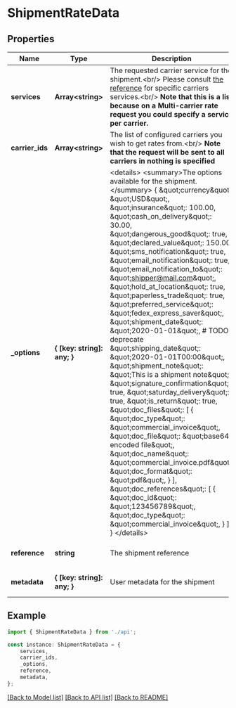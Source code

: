 # ShipmentRateData


## Properties

Name | Type | Description | Notes
------------ | ------------- | ------------- | -------------
**services** | **Array&lt;string&gt;** | The requested carrier service for the shipment.&lt;br/&gt;         Please consult [the reference](#operation/references) for specific carriers services.&lt;br/&gt;         **Note that this is a list because on a Multi-carrier rate request you could         specify a service per carrier.**          | [optional] [default to undefined]
**carrier_ids** | **Array&lt;string&gt;** | The list of configured carriers you wish to get rates from.&lt;br/&gt;         **Note that the request will be sent to all carriers in nothing is specified**          | [optional] [default to undefined]
**_options** | **{ [key: string]: any; }** | &lt;details&gt;         &lt;summary&gt;The options available for the shipment.&lt;/summary&gt;          {             \&quot;currency\&quot;: \&quot;USD\&quot;,             \&quot;insurance\&quot;: 100.00,             \&quot;cash_on_delivery\&quot;: 30.00,             \&quot;dangerous_good\&quot;: true,             \&quot;declared_value\&quot;: 150.00,             \&quot;sms_notification\&quot;: true,             \&quot;email_notification\&quot;: true,             \&quot;email_notification_to\&quot;: \&quot;shipper@mail.com\&quot;,             \&quot;hold_at_location\&quot;: true,             \&quot;paperless_trade\&quot;: true,             \&quot;preferred_service\&quot;: \&quot;fedex_express_saver\&quot;,             \&quot;shipment_date\&quot;: \&quot;2020-01-01\&quot;,  # TODO: deprecate             \&quot;shipping_date\&quot;: \&quot;2020-01-01T00:00\&quot;,             \&quot;shipment_note\&quot;: \&quot;This is a shipment note\&quot;,             \&quot;signature_confirmation\&quot;: true,             \&quot;saturday_delivery\&quot;: true,             \&quot;is_return\&quot;: true,             \&quot;doc_files\&quot;: [                 {                     \&quot;doc_type\&quot;: \&quot;commercial_invoice\&quot;,                     \&quot;doc_file\&quot;: \&quot;base64 encoded file\&quot;,                     \&quot;doc_name\&quot;: \&quot;commercial_invoice.pdf\&quot;,                     \&quot;doc_format\&quot;: \&quot;pdf\&quot;,                 }             ],             \&quot;doc_references\&quot;: [                 {                     \&quot;doc_id\&quot;: \&quot;123456789\&quot;,                     \&quot;doc_type\&quot;: \&quot;commercial_invoice\&quot;,                 }             ],         }         &lt;/details&gt;          | [optional] [default to undefined]
**reference** | **string** | The shipment reference | [optional] [default to undefined]
**metadata** | **{ [key: string]: any; }** | User metadata for the shipment | [optional] [default to undefined]

## Example

```typescript
import { ShipmentRateData } from './api';

const instance: ShipmentRateData = {
    services,
    carrier_ids,
    _options,
    reference,
    metadata,
};
```

[[Back to Model list]](../README.md#documentation-for-models) [[Back to API list]](../README.md#documentation-for-api-endpoints) [[Back to README]](../README.md)
